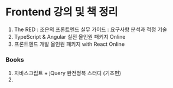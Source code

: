 # Frontend 강의 및 책 정리

1. The RED : 조은의 프론트엔드 실무 가이드 : 요구사항 분석과 적정 기술 
2. TypeScript & Angular 실전 올인원 패키지 Online
3. 프론트엔드 개발 올인원 패키지 with React Online




### Books
1. 자바스크립트 + jQuery 완전정복 스터디 (기초편)
2. 
